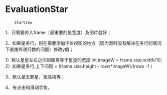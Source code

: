 # EvaluationStar
        StarView


1、只需要传入frame（最重要的是宽度）及图片就好；

2、如果是多行，则在需要添加评价视图的地方（因为暂时没有解决在多行的情况下直接传递行数的问题）修改y值；

   1）默认星星左右之间的距离等于星星的宽度   int imageW = frame.size.width/10;
   2）如果是多行,上下间距 = (frame.size.height - rows*imageW)/(rows -1 )

3、默认是五颗星，宽高相等；

4、有点击和滑动手势。

     
